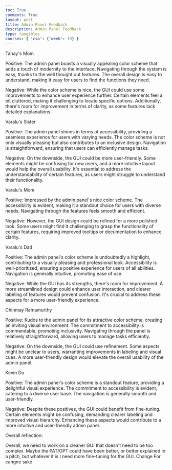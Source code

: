 ```yaml
---
toc: True
comments: True
layout: post
title: Admin Panel Feedback
description: Admin Panel Feedback
type: tangibles
courses: { 'csa': {'week': 19} }
---
```


Tanay's Mom

Positive:
The admin panel boasts a visually appealing color scheme that adds a touch of modernity to the interface. Navigating through the system is easy, thanks to the well thought out features. The overall design is easy to understand, making it easy for users to find the functions they need.

Negative:
While the color scheme is nice, the GUI could use some improvements to enhance user experience further. Certain elements feel a bit cluttered, making it challenging to locate specific options. Additionally, there's room for improvement in terms of clarity, as some features lack detailed explanations.


Varalu's Sister

Positive:
The admin panel shines in terms of accessibility, providing a seamless experience for users with varying needs. The color scheme is not only visually pleasing but also contributes to an inclusive design. Navigation is straightforward, ensuring that users can efficiently manage tasks.

Negative:
On the downside, the GUI could be more user-friendly. Some elements might be confusing for new users, and a more intuitive layout would help the overall usability. It's essential to address the understandability of certain features, as users might struggle to understand their functionality.

Varalu's Mom

Positive:
Impressed by the admin panel's nice color scheme. The accessibility is evident, making it a standout choice for users with diverse needs. Navigating through the features feels smooth and efficient.

Negative:
However, the GUI design could be refined for a more polished look. Some users might find it challenging to grasp the functionality of certain features, requiring improved tooltips or documentation to enhance clarity.

Varalu's Dad

Positive:
The admin panel's color scheme is undoubtedly a highlight, contributing to a visually pleasing and professional look. Accessibility is well-prioritized, ensuring a positive experience for users of all abilities. Navigation is generally intuitive, promoting ease of use.

Negative:
While the GUI has its strengths, there's room for improvement. A more streamlined design could enhance user interaction, and clearer labeling of features would prevent confusion. It's crucial to address these aspects for a more user-friendly experience.

Chinmay Ramamurthy

Positive:
Kudos to the admin panel for its attractive color scheme, creating an inviting visual environment. The commitment to accessibility is commendable, promoting inclusivity. Navigating through the panel is relatively straightforward, allowing users to manage tasks efficiently.

Negative:
On the downside, the GUI could use refinement. Some aspects might be unclear to users, warranting improvements in labeling and visual cues. A more user-friendly design would elevate the overall usability of the admin panel.

Kevin Du

Positive:
The admin panel's color scheme is a standout feature, providing a delightful visual experience. The commitment to accessibility is evident, catering to a diverse user base. The navigation is generally smooth and user-friendly.

Negative:
Despite these positives, the GUI could benefit from fine-tuning. Certain elements might be confusing, demanding clearer labeling and improved visual hierarchy. Enhancing these aspects would contribute to a more intuitive and user-friendly admin panel.


Overall reflection: 

Overall, we need to work on a cleaner GUI that doesn't need to be too complex. Maybe the PAT/OPT could have been better, or better explained in a pitch, but whatever it is I need more fine-tuning for the GUI. Change For cahgne sake